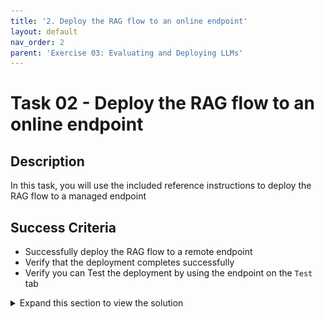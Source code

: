 ```yaml
---
title: '2. Deploy the RAG flow to an online endpoint'
layout: default
nav_order: 2
parent: 'Exercise 03: Evaluating and Deploying LLMs'
---
```


# Task 02 - Deploy the RAG flow to an online endpoint

## Description

In this task, you will use the included reference instructions to deploy the RAG flow to a managed endpoint

## Success Criteria

* Successfully deploy the RAG flow to a remote endpoint 
* Verify that the deployment completes successfully
* Verify you can Test the deployment by using the endpoint on the `Test` tab

<details markdown="block">

<summary>Expand this section to view the solution</summary>

### 1) Deploy the RAG flow to an online managed endpoint via SDK

In this task, you will deploy your application to a managed endpoint in Azure by building your flow Docker image, creating an online endpoint, and then creating a deployment in that endpoint. Finally, you will route all traffic to that deployment.

#### Step 1: Package your flow as a Docker image

First, you need to package your flow as a model. This process will create a Dockerfile for your flow.

1. Open a terminal in the root directory of your project.

2. Run the following command to build your flow and create a Docker image:

   ```bash
   pf flow build --source src --output dist --format docker
   ```

   This command packages your flow and outputs it in the `dist` directory in Docker format.

#### Step 2: Set the PYTHONPATH environment variable

To allow Python to find modules in the flow source directory, you need to set the `PYTHONPATH` environment variable.

1. In your terminal, run the following command:

   ```bash
   export PYTHONPATH=./src:$PYTHONPATH
   ```

> [!NOTE]
> Skipping this step will result in a `ModuleNotFoundError: No module named 'chat_request'`.

#### Step 3: Deploy your flow using the deployment script

Now you are ready to deploy your flow.

1. In the terminal, execute the following command:

   ```python
        python util/deploy_moe.py --endpoint-name rag-0000-endpoint --deployment-name rag-0000-deployment
   ```

  > [!IMPORTANT]
  > The endpoint and deployment names must be unique within an Azure region. If you encounter an error indicating that the endpoint or deployment name already exists, try using different names. Note that this deployment process may take several minutes. 

  > [!NOTE]
  > If you receive the error "Key based authentication is not permitted on this storage account," enable the option **Allow storage account key access** in the **Configuration** section of your storage account in the Azure portal.

2. Once the deployment completes, you should see output similar to the following in your terminal:

   ![Deployment - Terminal](images/deployment01.png)

#### Step 5: Review the deployment in Azure Machine Learning Studio

After the deployment is complete, you can review the results in Azure Machine Learning Studio.

1. Navigate to [Azure Machine Learning Studio](https://ml.azure.com/) and select your workspace.

2. In the left navigation pane, select **Endpoints**, then select **Managed Online Endpoints**.

3. You should see your new endpoint listed. Click on your endpoint to view its details.

   ![Deployment - AI Studio](images/deployment02.png)

#### Step 6: Test the deployed flow

1. In your endpoint's details page, select the **Test** tab.

2. Here, you can input test data to send to your deployed flow and see the responses.

#### Step 7: Consume the deployed flow

1. Select the **Consume** tab to see code samples that can be used to consume the deployed model in your application.

2. On this page, you can find the endpoint URL and the API key needed to call your endpoint.

3. You can use the REST endpoint directly or get started with one of the samples provided.

**Congratulations!** You have successfully deployed your flow to a managed endpoint. You can now integrate this endpoint into your applications or services, allowing you to leverage the power of your RAG (Retrieval-Augmented Generation) flow in a scalable and reliable manner.

</details>